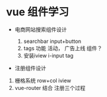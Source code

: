 # vue 组件学习

- 电商网站搜索组件设计
    1. searchbar input+button
    2. tags 功能 活动， 广告上线
    组件？ <search />
    1. 安装iview  i-input tag 

- 注册组件设计
1. 栅格系统
row+col iview
2. vue-router 结合 注册三个过程
